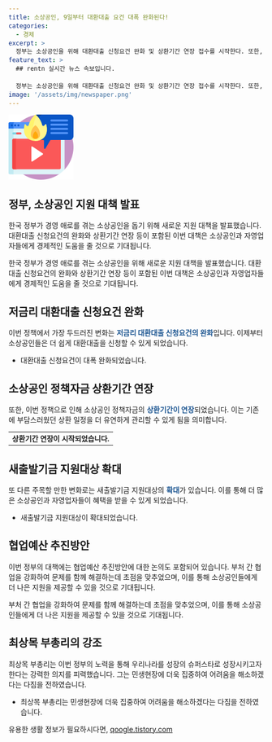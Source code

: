 ```yaml
---
title: 소상공인, 9일부터 대환대출 요건 대폭 완화된다!
categories:
  - 경제
excerpt: >
  정부는 소상공인을 위해 대환대출 신청요건 완화 및 상환기간 연장 접수를 시작한다. 또한, 새출발기금 확대와 협업예산 강화를 통해 정부는 소상공인 지원을 앞당기고 있다. 외국인 인재의 국내 안정적 정주를 위한 지원과 ODA의 질적 고도화를 추진하는 등, 국가 경제발전에 박차를 가하겠다는 의지를 강조했다. 
feature_text: >
  ## rentn 실시간 뉴스 속보입니다.

  정부는 소상공인을 위해 대환대출 신청요건 완화 및 상환기간 연장 접수를 시작한다. 또한, 새출발기금 확대와 협업예산 강화를 통해 정부는 소상공인 지원을 앞당기고 있다. 외국인 인재의 국내 안정적 정주를 위한 지원과 ODA의 질적 고도화를 추진하는 등, 국가 경제발전에 박차를 가하겠다는 의지를 강조했다. 
image: '/assets/img/newspaper.png'
---
```


<p><img src="/assets/img/news.png" alt="rentncar 속보" /></p>

<h2 data-ke-size="size26">정부, 소상공인 지원 대책 발표</h2>

<p>한국 정부가 경영 애로를 겪는 소상공인을 돕기 위해 새로운 지원 대책을 발표했습니다. 대환대출 신청요건의 완화와 상환기간 연장 등이 포함된 이번 대책은 소상공인과 자영업자들에게 경제적인 도움을 줄 것으로 기대됩니다.</p>

<p data-ke-size="size16">한국 정부가 경영 애로를 겪는 소상공인을 위해 새로운 지원 대책을 발표했습니다. 대환대출 신청요건의 완화와 상환기간 연장 등이 포함된 이번 대책은 소상공인과 자영업자들에게 경제적인 도움을 줄 것으로 기대됩니다.</p>

<h2 data-ke-size="size26">저금리 대환대출 신청요건 완화</h2>

<p>이번 정책에서 가장 두드러진 변화는 <b><span style="color: #1a5490;">저금리 대환대출 신청요건의 완화</span></b>입니다. 이제부터 소상공인들은 더 쉽게 대환대출을 신청할 수 있게 되었습니다.</p>

<ul>
  <li>대환대출 신청요건이 대폭 완화되었습니다.</li>
</ul>

<h2 data-ke-size="size26">소상공인 정책자금 상환기간 연장</h2>

<p>또한, 이번 정책으로 인해 소상공인 정책자금의 <b><span style="color: #1a5490;">상환기간이 연장</span></b>되었습니다. 이는 기존에 부담스러웠던 상환 일정을 더 유연하게 관리할 수 있게 됨을 의미합니다.</p>

<table>
  <tr>
    <td style="text-align: center; height: 17px;"><b>상환기간 연장이 시작되었습니다.</b></td>
  </tr>
</table>

<h2 data-ke-size="size26">새출발기금 지원대상 확대</h2>

<p>또 다른 주목할 만한 변화로는 새출발기금 지원대상의 <b><span style="color: #1a5490;">확대</span></b>가 있습니다. 이를 통해 더 많은 소상공인과 자영업자들이 혜택을 받을 수 있게 되었습니다.</p>

<ul>
  <li>새출발기금 지원대상이 확대되었습니다.</li>
</ul>

<h2 data-ke-size="size26">협업예산 추진방안</h2>

<p>이번 정부의 대책에는 협업예산 추진방안에 대한 논의도 포함되어 있습니다. 부처 간 협업을 강화하여 문제를 함께 해결하는데 초점을 맞추었으며, 이를 통해 소상공인들에게 더 나은 지원을 제공할 수 있을 것으로 기대됩니다.</p>

<p data-ke-size="size16">부처 간 협업을 강화하여 문제를 함께 해결하는데 초점을 맞추었으며, 이를 통해 소상공인들에게 더 나은 지원을 제공할 수 있을 것으로 기대됩니다.</p>

<h2 data-ke-size="size26">최상목 부총리의 강조</h2>

<p>최상목 부총리는 이번 정부의 노력을 통해 우리나라를 성장의 슈퍼스타로 성장시키고자 한다는 강력한 의지를 피력했습니다. 그는 민생현장에 더욱 집중하여 어려움을 해소하겠다는 다짐을 전하였습니다.</p>

<ul>
  <li>최상목 부총리는 민생현장에 더욱 집중하여 어려움을 해소하겠다는 다짐을 전하였습니다.</li>
</ul>

<p data-ke-size="size16"></p>
유용한 생활 정보가 필요하시다면, <a href="https://qoogle.tistory.com" rel="dofollow">qoogle.tistory.com</a>



